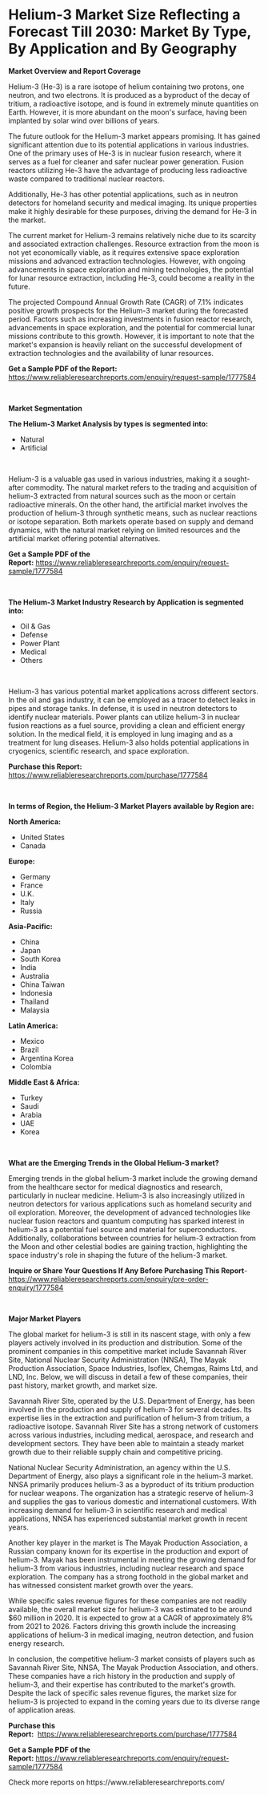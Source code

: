 <p><h1>Helium-3 Market Size Reflecting a Forecast Till 2030: Market By Type, By Application and By Geography</h1></p><p><strong>Market Overview and Report Coverage</strong></p>
<p><p>Helium-3 (He-3) is a rare isotope of helium containing two protons, one neutron, and two electrons. It is produced as a byproduct of the decay of tritium, a radioactive isotope, and is found in extremely minute quantities on Earth. However, it is more abundant on the moon's surface, having been implanted by solar wind over billions of years.</p><p>The future outlook for the Helium-3 market appears promising. It has gained significant attention due to its potential applications in various industries. One of the primary uses of He-3 is in nuclear fusion research, where it serves as a fuel for cleaner and safer nuclear power generation. Fusion reactors utilizing He-3 have the advantage of producing less radioactive waste compared to traditional nuclear reactors.</p><p>Additionally, He-3 has other potential applications, such as in neutron detectors for homeland security and medical imaging. Its unique properties make it highly desirable for these purposes, driving the demand for He-3 in the market.</p><p>The current market for Helium-3 remains relatively niche due to its scarcity and associated extraction challenges. Resource extraction from the moon is not yet economically viable, as it requires extensive space exploration missions and advanced extraction technologies. However, with ongoing advancements in space exploration and mining technologies, the potential for lunar resource extraction, including He-3, could become a reality in the future.</p><p>The projected Compound Annual Growth Rate (CAGR) of 7.1% indicates positive growth prospects for the Helium-3 market during the forecasted period. Factors such as increasing investments in fusion reactor research, advancements in space exploration, and the potential for commercial lunar missions contribute to this growth. However, it is important to note that the market's expansion is heavily reliant on the successful development of extraction technologies and the availability of lunar resources.</p></p>
<p><strong>Get a Sample PDF of the Report:</strong> <a href="https://www.reliableresearchreports.com/enquiry/request-sample/1777584">https://www.reliableresearchreports.com/enquiry/request-sample/1777584</a></p>
<p>&nbsp;</p>
<p><strong>Market Segmentation</strong></p>
<p><strong>The Helium-3 Market Analysis by types is segmented into:</strong></p>
<p><ul><li>Natural</li><li>Artificial</li></ul></p>
<p>&nbsp;</p>
<p><p>Helium-3 is a valuable gas used in various industries, making it a sought-after commodity. The natural market refers to the trading and acquisition of helium-3 extracted from natural sources such as the moon or certain radioactive minerals. On the other hand, the artificial market involves the production of helium-3 through synthetic means, such as nuclear reactions or isotope separation. Both markets operate based on supply and demand dynamics, with the natural market relying on limited resources and the artificial market offering potential alternatives.</p></p>
<p><strong>Get a Sample PDF of the Report:</strong>&nbsp;<a href="https://www.reliableresearchreports.com/enquiry/request-sample/1777584">https://www.reliableresearchreports.com/enquiry/request-sample/1777584</a></p>
<p>&nbsp;</p>
<p><strong>The Helium-3 Market Industry Research by Application is segmented into:</strong></p>
<p><ul><li>Oil & Gas</li><li>Defense</li><li>Power Plant</li><li>Medical</li><li>Others</li></ul></p>
<p>&nbsp;</p>
<p><p>Helium-3 has various potential market applications across different sectors. In the oil and gas industry, it can be employed as a tracer to detect leaks in pipes and storage tanks. In defense, it is used in neutron detectors to identify nuclear materials. Power plants can utilize helium-3 in nuclear fusion reactions as a fuel source, providing a clean and efficient energy solution. In the medical field, it is employed in lung imaging and as a treatment for lung diseases. Helium-3 also holds potential applications in cryogenics, scientific research, and space exploration.</p></p>
<p><strong>Purchase this Report:</strong>&nbsp; <a href="https://www.reliableresearchreports.com/purchase/1777584">https://www.reliableresearchreports.com/purchase/1777584</a></p>
<p>&nbsp;</p>
<p><strong>In terms of Region, the Helium-3 Market Players available by Region are:</strong></p>
<p>
    <p> <strong> North America: </strong>
        <ul>
            <li>United States</li>
            <li>Canada</li>
        </ul>
        </p> 
    <p> <strong> Europe: </strong>
        <ul>
            <li>Germany</li>
            <li>France</li>
            <li>U.K.</li>
            <li>Italy</li>
            <li>Russia</li>
        </ul>
        </p> 
    <p> <strong> Asia-Pacific: </strong>
        <ul>
            <li>China</li>
            <li>Japan</li>
            <li>South Korea</li>
            <li>India</li>
            <li>Australia</li>
            <li>China Taiwan</li>
            <li>Indonesia</li>
            <li>Thailand</li>
            <li>Malaysia</li>
        </ul>
        </p> 
    <p> <strong> Latin America: </strong>
        <ul>
            <li>Mexico</li>
            <li>Brazil</li>
            <li>Argentina Korea</li>
            <li>Colombia</li>
        </ul>
        </p> 
    <p> <strong> Middle East & Africa: </strong>
        <ul>
            <li>Turkey</li>
            <li>Saudi</li>
            <li>Arabia</li>
            <li>UAE</li>
            <li>Korea</li>
        </ul>
    </p>
    </p>
<p>&nbsp;</p>
<p><strong>What are the Emerging Trends in the Global Helium-3 market?</strong></p>
<p><p>Emerging trends in the global helium-3 market include the growing demand from the healthcare sector for medical diagnostics and research, particularly in nuclear medicine. Helium-3 is also increasingly utilized in neutron detectors for various applications such as homeland security and oil exploration. Moreover, the development of advanced technologies like nuclear fusion reactors and quantum computing has sparked interest in helium-3 as a potential fuel source and material for superconductors. Additionally, collaborations between countries for helium-3 extraction from the Moon and other celestial bodies are gaining traction, highlighting the space industry's role in shaping the future of the helium-3 market.</p></p>
<p><strong>Inquire or Share Your Questions If Any Before Purchasing This Report</strong>- <a href="https://www.reliableresearchreports.com/enquiry/pre-order-enquiry/1777584">https://www.reliableresearchreports.com/enquiry/pre-order-enquiry/1777584</a></p>
<p>&nbsp;</p>
<p><strong>Major Market Players</strong></p>
<p><p>The global market for helium-3 is still in its nascent stage, with only a few players actively involved in its production and distribution. Some of the prominent companies in this competitive market include Savannah River Site, National Nuclear Security Administration (NNSA), The Mayak Production Association, Space Industries, Isoflex, Chemgas, Raims Ltd, and LND, Inc. Below, we will discuss in detail a few of these companies, their past history, market growth, and market size.</p><p>Savannah River Site, operated by the U.S. Department of Energy, has been involved in the production and supply of helium-3 for several decades. Its expertise lies in the extraction and purification of helium-3 from tritium, a radioactive isotope. Savannah River Site has a strong network of customers across various industries, including medical, aerospace, and research and development sectors. They have been able to maintain a steady market growth due to their reliable supply chain and competitive pricing.</p><p>National Nuclear Security Administration, an agency within the U.S. Department of Energy, also plays a significant role in the helium-3 market. NNSA primarily produces helium-3 as a byproduct of its tritium production for nuclear weapons. The organization has a strategic reserve of helium-3 and supplies the gas to various domestic and international customers. With increasing demand for helium-3 in scientific research and medical applications, NNSA has experienced substantial market growth in recent years.</p><p>Another key player in the market is The Mayak Production Association, a Russian company known for its expertise in the production and export of helium-3. Mayak has been instrumental in meeting the growing demand for helium-3 from various industries, including nuclear research and space exploration. The company has a strong foothold in the global market and has witnessed consistent market growth over the years.</p><p>While specific sales revenue figures for these companies are not readily available, the overall market size for helium-3 was estimated to be around $60 million in 2020. It is expected to grow at a CAGR of approximately 8% from 2021 to 2026. Factors driving this growth include the increasing applications of helium-3 in medical imaging, neutron detection, and fusion energy research.</p><p>In conclusion, the competitive helium-3 market consists of players such as Savannah River Site, NNSA, The Mayak Production Association, and others. These companies have a rich history in the production and supply of helium-3, and their expertise has contributed to the market's growth. Despite the lack of specific sales revenue figures, the market size for helium-3 is projected to expand in the coming years due to its diverse range of application areas.</p></p>
<p><strong>Purchase this Report:</strong>&nbsp;&nbsp;<a href="https://www.reliableresearchreports.com/purchase/1777584">https://www.reliableresearchreports.com/purchase/1777584</a></p>
<p></p>
<p><strong>Get a Sample PDF of the Report:</strong>&nbsp;<a href="https://www.reliableresearchreports.com/enquiry/request-sample/1777584">https://www.reliableresearchreports.com/enquiry/request-sample/1777584</a></p>
<p>Check more reports on https://www.reliableresearchreports.com/</p>